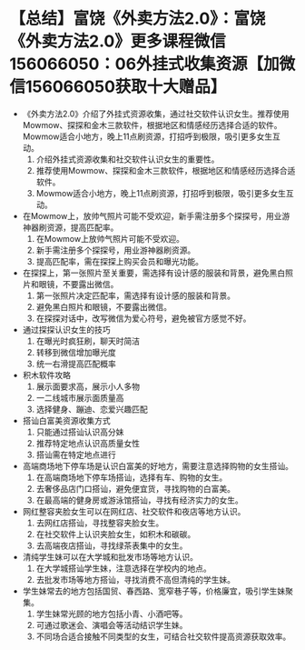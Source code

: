 # 【总结】富饶《外卖方法2.0》：富饶《外卖方法2.0》更多课程微信156066050：06外挂式收集资源【加微信156066050获取十大赠品】

-   《外卖方法2.0》介绍了外挂式资源收集，通过社交软件认识女生。推荐使用Mowmow、探探和金木三款软件，根据地区和情感经历选择合适的软件。Mowmow适合小地方，晚上11点刷资源，打招呼到极限，吸引更多女生互动。
    1.  介绍外挂式资源收集和社交软件认识女生的重要性。
    2.  推荐使用Mowmow、探探和金木三款软件，根据地区和情感经历选择合适软件。
    3.  Mowmow适合小地方，晚上11点刷资源，打招呼到极限，吸引更多女生互动。
-   在Mowmow上，放帅气照片可能不受欢迎，新手需注册多个探探号，用业游神器刷资源，提高匹配率。
    1.  在Mowmow上放帅气照片可能不受欢迎。
    2.  新手需注册多个探探号，用业游神器刷资源。
    3.  提高匹配率，需在探探上购买会员和曝光功能。
-   在探探上，第一张照片至关重要，需选择有设计感的服装和背景，避免黑白照片和眼镜，不要露出微信。
    1.  第一张照片决定匹配率，需选择有设计感的服装和背景。
    2.  避免黑白照片和眼镜，不要露出微信。
    3.  在探探对话中，改写微信为爱心符号，避免被官方感觉不好。
-   通过探探认识女生的技巧
    1.  在曝光时疯狂刷，聊天时简洁
    2.  转移到微信增加曝光度
    3.  统一右滑提高匹配概率
-   积木软件攻略
    1.  展示面要求高，展示小人多物
    2.  一二线城市展示面质量高
    3.  选择健身、蹦迪、恋爱兴趣匹配
-   搭讪白富美资源收集方式
    1.  只能通过搭讪认识高分妹
    2.  推荐特定地点认识高质量女性
    3.  搭讪需在特定地点进行
-   高端商场地下停车场是认识白富美的好地方，需要注意选择购物的女生搭讪。
    1.  在高端商场地下停车场搭讪，选择有车、购物的女生。
    2.  去奢侈品店门口搭讪，避免便宜货，寻找购物的白富美。
    3.  在最高端的健身房或游泳馆搭讪，寻找有经济实力的女生。
-   网红整容夹脸女生可以在网红店、社交软件和夜店等地方认识。
    1.  去网红店搭讪，寻找整容夹脸女生。
    2.  在社交软件上认识夹脸女生，如积木和碳碳。
    3.  去高端夜店搭讪，寻找绿茶表集中的女生。 
-   清纯学生妹可以在大学城和批发市场等地方认识。
    1.  在大学城搭讪学生妹，注意选择在学校内的地点。
    2.  去批发市场等地方搭讪，寻找消费不高但清纯的学生妹。
-   学生妹常去的地方包括国贸、春西路、宽窄巷子等，价格廉宜，吸引学生妹聚集。
    1.  学生妹常光顾的地方包括小青、小酒吧等。
    2.  可通过歌迷会、演唱会等活动结识学生妹。
    3.  不同场合适合接触不同类型的女生，可结合社交软件提高资源获取效率。